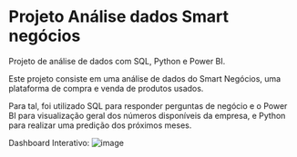 # Projeto Análise dados Smart negócios 

Projeto de análise de dados com SQL, Python  e Power BI. 

Este projeto consiste em uma análise de dados do Smart Negócios, uma plataforma de compra e venda de produtos usados. 

Para tal, foi utilizado SQL para responder perguntas de negócio e o Power BI para visualização geral dos números disponíveis da empresa, e Python para realizar uma predição dos próximos meses. 



Dashboard Interativo:
![image](https://github.com/Sabr2na/Projeto1-/assets/156133566/bba5a9e7-0e4c-44d1-bdc3-fa116291a4fc)
